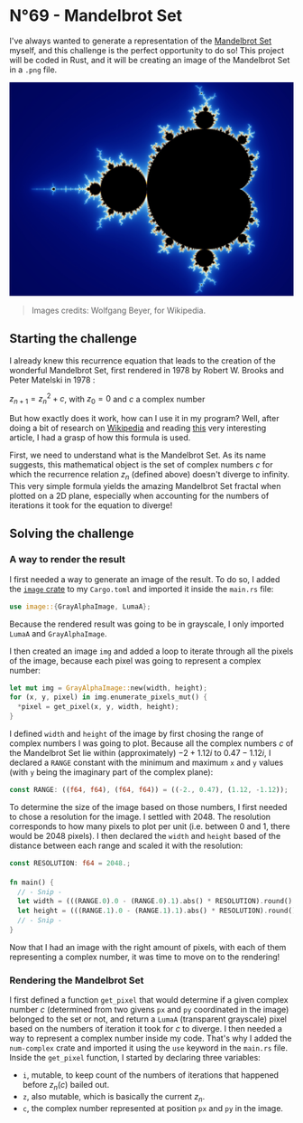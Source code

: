 # N°69 - Mandelbrot Set

I've always wanted to generate a representation of the
[Mandelbrot Set](https://en.wikipedia.org/wiki/Mandelbrot_set) myself, and this
challenge is the perfect opportunity to do so! This project will be coded in
Rust, and it will be creating an image of the Mandelbrot Set in a `.png` file.

![Mandelbrot Set](images/reference.png)
> Images credits: Wolfgang Beyer, for Wikipedia.

## Starting the challenge

I already knew this recurrence equation that leads to the creation of the 
wonderful Mandelbrot Set, first rendered in 1978 by Robert W. Brooks and Peter
Matelski in 1978 :

$z_{n+1}=z_n^2+c$, with $z_0=0$ and $c$ a complex number

But how exactly does it work, how can I use it in my program? Well, after doing
a bit of research on [Wikipedia](https://en.wikipedia.org/wiki/Mandelbrot_set) and reading [this](https://mathworld.wolfram.com/MandelbrotSet.html) very interesting article, I had a grasp of how this formula is used. 

First, we need to understand what is the Mandelbrot Set. As its name suggests,
this mathematical object is the set of complex numbers $c$ for which the
recurrence relation $z_n$ (defined above) doesn't diverge to infinity. This very
simple formula yields the amazing Mandelbrot Set fractal when plotted on a 2D 
plane, especially when accounting for the numbers of iterations it took for the
equation to diverge!

## Solving the challenge

### A way to render the result

I first needed a way to generate an image of the result. To do so, I added the
[`image` crate](https://docs.rs/image/0.24.6/image/) to my `Cargo.toml` and
imported it inside the `main.rs` file:

```rs
use image::{GrayAlphaImage, LumaA};
```

Because the rendered result was going to be in grayscale, I only imported
`LumaA` and `GrayAlphaImage`.

I then created an image `img` and added a loop to iterate through all the 
pixels of the image, because each pixel was going to represent a complex number:

```rs
let mut img = GrayAlphaImage::new(width, height);
for (x, y, pixel) in img.enumerate_pixels_mut() {
  *pixel = get_pixel(x, y, width, height);
}
```

I defined `width` and `height` of the image by first chosing the range of 
complex numbers I was going to plot. Because all the complex numbers $c$ of the 
Mandelbrot Set lie within (approximately) $-2+1.12i$ to $0.47-1.12i$, I declared 
a `RANGE` constant with the minimum and maximum `x` and `y` values (with `y` 
being the imaginary part of the complex plane):

```rs
const RANGE: ((f64, f64), (f64, f64)) = ((-2., 0.47), (1.12, -1.12));
```

To determine the size of the image based on those numbers, I first needed to chose a resolution for the image. I settled with 2048. The resolution corresponds to how many pixels to plot per unit (i.e. between 0 and 1, there would be 2048 pixels). I then declared the `width` and `height` based of the distance between each range and scaled it with the resolution:

```rs
const RESOLUTION: f64 = 2048.;

fn main() {
  // - Snip -
  let width = (((RANGE.0).0 - (RANGE.0).1).abs() * RESOLUTION).round() as u32;
  let height = (((RANGE.1).0 - (RANGE.1).1).abs() * RESOLUTION).round() as u32;
  // - Snip -
}
```

Now that I had an image with the right amount of pixels, with each of them representing a complex number, it was time to move on to the rendering!

### Rendering the Mandelbrot Set

I first defined a function `get_pixel` that would determine if a given complex 
number $c$ (determined from two givens `px` and `py` coordinated in the image) 
belonged to the set or not, and return a `LumaA` (transparent grayscale) pixel 
based on the numbers of iteration it took for $c$ to diverge. I then needed a 
way to represent a complex number inside my code. That's why I added the 
`num-complex` crate and imported it using the `use` keyword in the `main.rs` 
file. Inside the `get_pixel` function, I started by declaring three variables:

- `i`, mutable, to keep count of the numbers of iterations that happened before $z_n(c)$ bailed out.
- `z`, also mutable, which is basically the current $z_n$.
- `c`, the complex number represented at position `px` and `py` in the image.